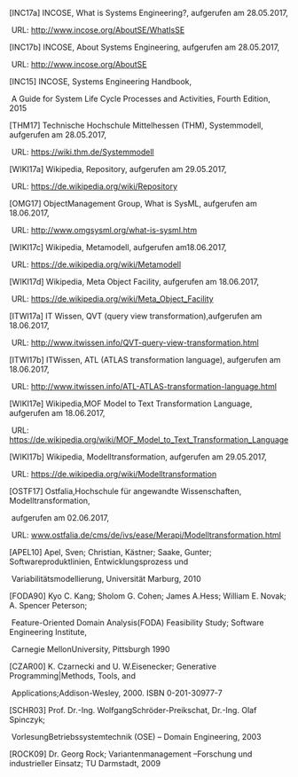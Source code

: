 [INC17a]		INCOSE, What is Systems Engineering?, aufgerufen am 28.05.2017,

​			URL: http://www.incose.org/AboutSE/WhatIsSE

[INC17b]        INCOSE, About Systems Engineering, aufgerufen am 28.05.2017,

​			URL: http://www.incose.org/AboutSE

[INC15]       	INCOSE, Systems Engineering Handbook,

​			A Guide for System Life Cycle Processes and Activities, Fourth Edition, 2015

[THM17]       	Technische Hochschule Mittelhessen (THM), Systemmodell, aufgerufen am 28.05.2017,

​			URL: https://wiki.thm.de/Systemmodell

[WIKI17a]      	Wikipedia, Repository, aufgerufen am 29.05.2017,

​			URL: https://de.wikipedia.org/wiki/Repository

[OMG17]	ObjectManagement Group, What is SysML, aufgerufen am 18.06.2017, 

​			URL: http://www.omgsysml.org/what-is-sysml.htm

[WIKI17c]      	Wikipedia, Metamodell, aufgerufen am18.06.2017, 

​			URL: https://de.wikipedia.org/wiki/Metamodell

[WIKI17d]      	Wikipedia, Meta Object Facility, aufgerufen am 18.06.2017, 

​			URL: https://de.wikipedia.org/wiki/Meta_Object_Facility

[ITWI17a]      	IT Wissen, QVT (query view transformation),aufgerufen am 18.06.2017, 

​			URL: http://www.itwissen.info/QVT-query-view-transformation.html

[ITWI17b]      	ITWissen, ATL (ATLAS transformation language), aufgerufen am 18.06.2017, 

​			URL: http://www.itwissen.info/ATL-ATLAS-transformation-language.html

[WIKI17e]      	Wikipedia,MOF Model to Text Transformation Language, aufgerufen am 18.06.2017,

​			URL: https://de.wikipedia.org/wiki/MOF_Model_to_Text_Transformation_Language

[WIKI17b]      	Wikipedia, Modelltransformation, aufgerufen am 29.05.2017,

​			URL: https://de.wikipedia.org/wiki/Modelltransformation

[OSTF17]       	Ostfalia,Hochschule für angewandte Wissenschaften, Modelltransformation, 

​			aufgerufen am 02.06.2017,

​			URL: www.ostfalia.de/cms/de/ivs/ease/Merapi/Modelltransformation.html

[APEL10]       	Apel, Sven; Christian, Kästner; Saake, Gunter; Softwareproduktlinien, Entwicklungsprozess und 									

​			Variabilitätsmodellierung, Universität Marburg, 2010

[FODA90]      	Kyo C. Kang; Sholom G. Cohen; James A.Hess; William E. Novak; A. Spencer Peterson; 

​			Feature-Oriented Domain Analysis(FODA) Feasibility Study; Software Engineering Institute, 		

​			Carnegie MellonUniversity, Pittsburgh 1990

[CZAR00]       	K. Czarnecki and U. W.Eisenecker; Generative Programming|Methods, Tools, and 		

​			Applications;Addison-Wesley, 2000. ISBN 0-201-30977-7

[SCHR03]       Prof. Dr.-Ing. WolfgangSchröder-Preikschat, Dr.-Ing. Olaf Spinczyk;

​                       	VorlesungBetriebssystemtechnik (OSE) – Domain Engineering, 2003

[ROCK09]      	Dr. Georg Rock; Variantenmanagement –Forschung und industrieller Einsatz; TU Darmstadt, 2009